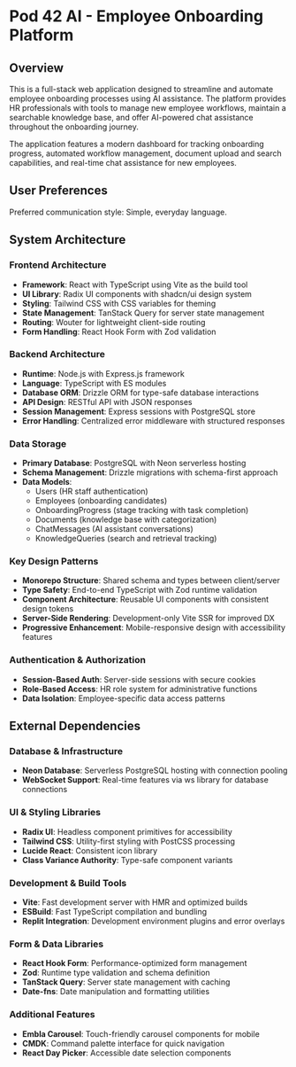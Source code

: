 # Pod 42 AI - Employee Onboarding Platform

## Overview

This is a full-stack web application designed to streamline and automate employee onboarding processes using AI assistance. The platform provides HR professionals with tools to manage new employee workflows, maintain a searchable knowledge base, and offer AI-powered chat assistance throughout the onboarding journey.

The application features a modern dashboard for tracking onboarding progress, automated workflow management, document upload and search capabilities, and real-time chat assistance for new employees.

## User Preferences

Preferred communication style: Simple, everyday language.

## System Architecture

### Frontend Architecture
- **Framework**: React with TypeScript using Vite as the build tool
- **UI Library**: Radix UI components with shadcn/ui design system
- **Styling**: Tailwind CSS with CSS variables for theming
- **State Management**: TanStack Query for server state management
- **Routing**: Wouter for lightweight client-side routing
- **Form Handling**: React Hook Form with Zod validation

### Backend Architecture
- **Runtime**: Node.js with Express.js framework
- **Language**: TypeScript with ES modules
- **Database ORM**: Drizzle ORM for type-safe database interactions
- **API Design**: RESTful API with JSON responses
- **Session Management**: Express sessions with PostgreSQL store
- **Error Handling**: Centralized error middleware with structured responses

### Data Storage
- **Primary Database**: PostgreSQL with Neon serverless hosting
- **Schema Management**: Drizzle migrations with schema-first approach
- **Data Models**: 
  - Users (HR staff authentication)
  - Employees (onboarding candidates)
  - OnboardingProgress (stage tracking with task completion)
  - Documents (knowledge base with categorization)
  - ChatMessages (AI assistant conversations)
  - KnowledgeQueries (search and retrieval tracking)

### Key Design Patterns
- **Monorepo Structure**: Shared schema and types between client/server
- **Type Safety**: End-to-end TypeScript with Zod runtime validation
- **Component Architecture**: Reusable UI components with consistent design tokens
- **Server-Side Rendering**: Development-only Vite SSR for improved DX
- **Progressive Enhancement**: Mobile-responsive design with accessibility features

### Authentication & Authorization
- **Session-Based Auth**: Server-side sessions with secure cookies
- **Role-Based Access**: HR role system for administrative functions
- **Data Isolation**: Employee-specific data access patterns

## External Dependencies

### Database & Infrastructure
- **Neon Database**: Serverless PostgreSQL hosting with connection pooling
- **WebSocket Support**: Real-time features via ws library for database connections

### UI & Styling Libraries
- **Radix UI**: Headless component primitives for accessibility
- **Tailwind CSS**: Utility-first styling with PostCSS processing
- **Lucide React**: Consistent icon library
- **Class Variance Authority**: Type-safe component variants

### Development & Build Tools
- **Vite**: Fast development server with HMR and optimized builds
- **ESBuild**: Fast TypeScript compilation and bundling
- **Replit Integration**: Development environment plugins and error overlays

### Form & Data Libraries
- **React Hook Form**: Performance-optimized form management
- **Zod**: Runtime type validation and schema definition
- **TanStack Query**: Server state management with caching
- **Date-fns**: Date manipulation and formatting utilities

### Additional Features
- **Embla Carousel**: Touch-friendly carousel components for mobile
- **CMDK**: Command palette interface for quick navigation
- **React Day Picker**: Accessible date selection components